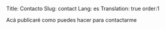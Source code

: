 Title: Contacto
Slug: contact
Lang: es
Translation: true
order:1

Acá publicaré como puedes hacer para contactarme
